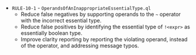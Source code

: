  - `RULE-10-1` - `OperandsOfAnInappropriateEssentialType.ql`
   - Reduce false negatives by supporting operands to the `~` operator with the incorrect essential type.
   - Reduce false positives by identifying the essential type of `!<expr>` as essentially boolean type.
   - Improve clarity reporting by reporting the violating operand, instead of the operator, and addressing message typos.